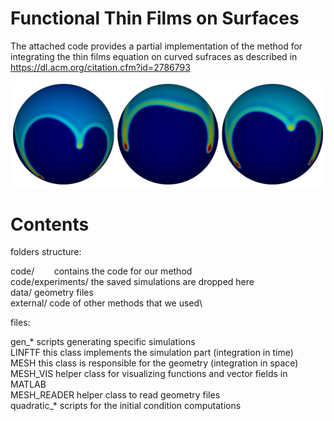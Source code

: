 # Functional Thin Films on Surfaces

The attached code provides a partial implementation of the method for integrating the thin films equation on curved sufraces as described in
https://dl.acm.org/citation.cfm?id=2786793

![Alt text](images/ftf_code_img_hr.png?raw=true "Teaser")

# Contents

folders structure:

code/  &nbsp;&nbsp;&nbsp;&nbsp;&nbsp;&nbsp;               contains the code for our method\
code/experiments/ 		the saved simulations are dropped here\
data/ 					      geometry files\
external/ 				    code of other methods that we used\

files:

gen_* 					      scripts generating specific simulations\
LINFTF 					      this class implements the simulation part (integration in time)\
MESH 					        this class is responsible for the geometry (integration in space)\
MESH_VIS 				      helper class for visualizing functions and vector fields in MATLAB\
MESH_READER 			    helper class to read geometry files\
quadratic_* 			    scripts for the initial condition computations
